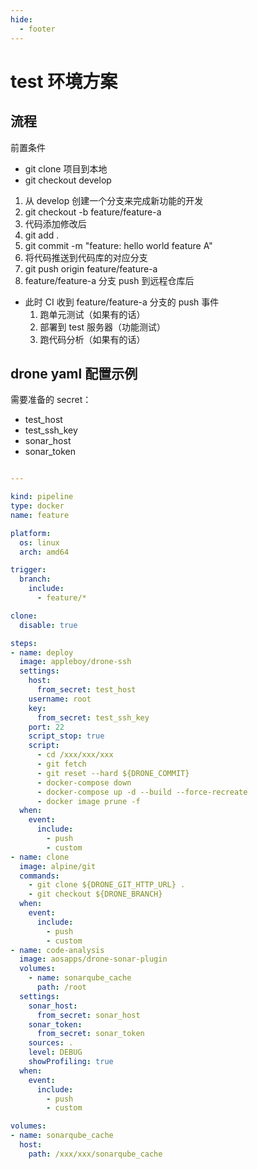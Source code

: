 ```yaml
---
hide:
  - footer
---
```


# test 环境方案

## 流程

前置条件

- git clone 项目到本地
- git checkout develop


1. 从 develop 创建一个分支来完成新功能的开发 
  1. git checkout -b feature/feature-a
2. 代码添加修改后
  1. git add . 
  2. git commit -m "feature: hello world feature A"
3. 将代码推送到代码库的对应分支
  1. git push origin feature/feature-a
4. feature/feature-a 分支 push 到远程仓库后
  - 此时 CI 收到 feature/feature-a 分支的 push 事件
    1. 跑单元测试（如果有的话）
    2. 部署到 test 服务器（功能测试）
    3. 跑代码分析（如果有的话）


## drone yaml 配置示例

需要准备的 secret：

- test_host
- test_ssh_key
- sonar_host
- sonar_token

```yaml

---

kind: pipeline
type: docker
name: feature

platform:
  os: linux
  arch: amd64

trigger:
  branch:
    include:
      - feature/*

clone:
  disable: true

steps:
- name: deploy
  image: appleboy/drone-ssh
  settings:
    host:
      from_secret: test_host
    username: root
    key:
      from_secret: test_ssh_key
    port: 22
    script_stop: true
    script:
      - cd /xxx/xxx/xxx
      - git fetch
      - git reset --hard ${DRONE_COMMIT}
      - docker-compose down
      - docker-compose up -d --build --force-recreate
      - docker image prune -f
  when:
    event:
      include:
        - push
        - custom
- name: clone
  image: alpine/git
  commands:
    - git clone ${DRONE_GIT_HTTP_URL} .
    - git checkout ${DRONE_BRANCH}
  when:
    event:
      include:
        - push
        - custom
- name: code-analysis
  image: aosapps/drone-sonar-plugin
  volumes:
    - name: sonarqube_cache
      path: /root
  settings:
    sonar_host:
      from_secret: sonar_host
    sonar_token:
      from_secret: sonar_token
    sources: .
    level: DEBUG
    showProfiling: true
  when:
    event:
      include:
        - push
        - custom

volumes:
- name: sonarqube_cache
  host:
    path: /xxx/xxx/sonarqube_cache
```